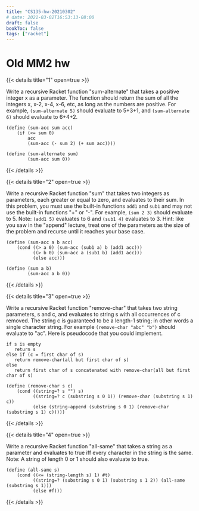 ```yaml
---
title: "CS135-hw-20210302"
# date: 2021-03-02T16:53:13-08:00
draft: false
bookToc: false
tags: ["racket"]
---
```


# Old MM2 hw

{{< details title="1" open=true >}}

Write a recursive Racket function "sum-alternate" that takes a positive integer x as a parameter.
The function should return the sum of all the integers x, x-2, x-4, x-6, etc, as long as the numbers are positive.
For example, `(sum-alternate 5)` should evaluate to 5+3+1, and `(sum-alternate 6)` should evaluate to 6+4+2.

```rkt
(define (sum-acc sum acc)
    (if (<= sum 0)
        acc
        (sum-acc (- sum 2) (+ sum acc))))

(define (sum-alternate sum)
        (sum-acc sum 0))
```

{{< /details >}}

{{< details title="2" open=true >}}

Write a recursive Racket function "sum" that takes two integers as parameters, each greater or equal to zero, and evaluates to their sum.
In this problem, you must use the built-in functions `add1` and `sub1` and may not use the built-in functions "+" or "-".
For example, `(sum 2 3)` should evaluate to 5.
Note: `(add1 5)` evaluates to 6 and `(sub1 4)` evaluates to 3.
Hint: like you saw in the "append" lecture, treat one of the parameters as the size of the problem and recurse until it reaches your base case.

```rkt
(define (sum-acc a b acc)
    (cond ((> a 0) (sum-acc (sub1 a) b (add1 acc)))
          ((> b 0) (sum-acc a (sub1 b) (add1 acc)))
          (else acc)))

(define (sum a b)
        (sum-acc a b 0))
```

{{< /details >}}

{{< details title="3" open=true >}}

Write a recursive Racket function "remove-char" that takes two string parameters, s and c, and evaluates to string s with all occurrences of c removed.
The string c is guaranteed to be a length-1 string; in other words a single character string.
For example `(remove-char "abc" "b")` should evaluate to "ac".
Here is pseudocode that you could implement.

```
if s is empty
   return s
else if (c = first char of s)
   return remove-char(all but first char of s)
else
   return first char of s concatenated with remove-char(all but first char of s)
```

```rkt
(define (remove-char s c)
    (cond ((string=? s "") s)
          ((string=? c (substring s 0 1)) (remove-char (substring s 1) c))
          (else (string-append (substring s 0 1) (remove-char (substring s 1) c)))))
```

{{< /details >}}

{{< details title="4" open=true >}}

Write a recursive Racket function "all-same" that takes a string as a parameter and evaluates to true iff every character in the string is the same.
Note: A string of length 0 or 1 should also evaluate to true.

```rkt
(define (all-same s)
    (cond ((<= (string-length s) 1) #t)
          ((string=? (substring s 0 1) (substring s 1 2)) (all-same (substring s 1)))
          (else #f)))
```

{{< /details >}}

